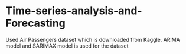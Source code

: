 # Time-series-analysis-and-Forecasting

Used Air Passengers dataset which is downloaded from Kaggle. 
ARIMA model and SARIMAX model is used for the dataset
